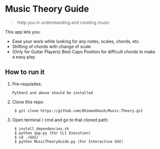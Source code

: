 # Music Theory Guide
> Help you in understanding and creating music

This app lets you:
- Ease your work while looking for any notes, scales, chords, etc.
- Shifting of chords with change of scale
- (Only for Guitar Players) Best Capo Position for difficult chords to make a easy play

## How to run it

1. Pre-requisites:
	```
	Python3 and above should be installed
	```
2. Clone this repo:

		$ git clone https://github.com/DhimanGhosh/Music-Theory.git


3. Open terminal / cmd and go to that cloned path:

		$ install_dependencies.sh
		$ python app.py (For CLI Execution)
		$ cd ./GUI/
		$ python MusicTheoryGuide.py (For Interactive GUI)
